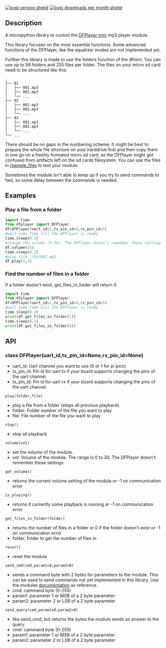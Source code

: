 [![pypi version shield](https://img.shields.io/pypi/v/micropython-dfplayer)](https://pypi.org/project/micropython-dfplayer/) [![pypi downloads per month shield](https://img.shields.io/pypi/dm/micropython-dfplayer?color=brightgreen)](https://pypi.org/project/micropython-dfplayer/)
## Description
A micropython library to control the [DFPlayer mini](https://www.dfrobot.com/product-1121.html) mp3 player module.

This library focuses on the most essential functions. Some advanced functions of the DFPlayer, like the equalizer modes are not implemented yet.

Further this library is made to use the folders function of the dfmini. You can use up to 99 folders and 255 files per folder.
The files on your micro sd card need to be structured like this:

	.
	├── 01
	│   ├── 001.mp3
	│   ├── 002.mp3
	│   └── ...
	├── 02
	│   ├── 001.mp3
	│   ├── 002.mp3
	│   └── ...
	├── 03
	│   ├── 001.mp3
	│   ├── 002.mp3
	│   └── ...
	└── ...

There should be no gaps in the numbering scheme.
It might be best to prepare the whole file structure on your harddrive first and then copy them in one go on a freshly formated micro sd card, as the DFPlayer might get confused from artifacts left on the sd cards filesystem.
You can use the files in [/sample_files](https://github.com/redoxcode/micropython-dfplayer/tree/main/sample_files) to test your module.

Sometimes the module isn't able to keep up if you try to send commands to fast, so some delay between the commands is needed.

## Examples

### Play a file from a folder
```Python
import time
from dfplayer import DFPlayer
df=DFPlayer(uart_id=1,tx_pin_id=4,rx_pin_id=5)
#wait some time till the DFPlayer is ready
time.sleep(0.2)
#change the volume (0-30). The DFPlayer doesn't remember these settings
df.volume(25)
time.sleep(0.2)
#play file ./01/001.mp3
df.play(1,1)
```
### Find the number of files in a folder
If a folder doesn't exist, get_files_in_folder will return 0
```Python
import time
from dfplayer import DFPlayer
df=DFPlayer(uart_id=1,tx_pin_id=4,rx_pin_id=5)
#wait some time till the DFPlayer is ready
time.sleep(0.2)
print(df.get_files_in_folder(1))
time.sleep(0.2)
print(df.get_files_in_folder(4))
```

## API
### class DFPlayer(uart_id,tx_pin_id=None,rx_pin_id=None)
- uart_id: Uart channel you want to use (0 or 1 for pi pico)
- tx_pin_id: Pin id for uart tx if your board supports changing the pins of the uart channel.  
- tx_pin_id: Pin id for uart rx if your board supports changing the pins of the uart channel.  

```play(folder,file)```
- play a file from a folder (stops all previous playback)
- folder: Folder number of the file you want to play
- file: File number of the file you want to play

```stop()```
- stop all playback

```volume(vol)```
- set the volume of the module.
- vol: Volume of the module. The range is 0 to 30. The DFPlayer doesn't remember these settings

```get_volume()```
- returns the current volume setting of the module or -1 on communication error

```ìs_playing()```
- returns if currently some playback is running or -1 on communication error

```get_files_in_folder(folder)```
- returns the number of files in a folder or 0 if the folder doesn't exist or -1 on communication error
- folder: folder to get the number of files in

```reset()```
- reset the module

```send_cmd(cmd,param1=0,param2=0)```
- sends a command byte with 2 bytes for parameters to the module. This can be used to send commands not yet implemented in this library. Use the modules [documentation](https://wiki.dfrobot.com/DFPlayer_Mini_SKU_DFR0299) as reference.
- cmd: cammand byte (0-255)
- param1: parameter 1 or MSB of a 2 byte parameter
- param2: parameter 2 or LSB of a 2 byte parameter

```send_query(cmd,param1=0,param2=0)```
- like send_cmd, but returns the bytes the module sends as answer to the query
- cmd: cammand byte (0-255)
- param1: parameter 1 or MSB of a 2 byte parameter
- param2: parameter 2 or LSB of a 2 byte parameter

